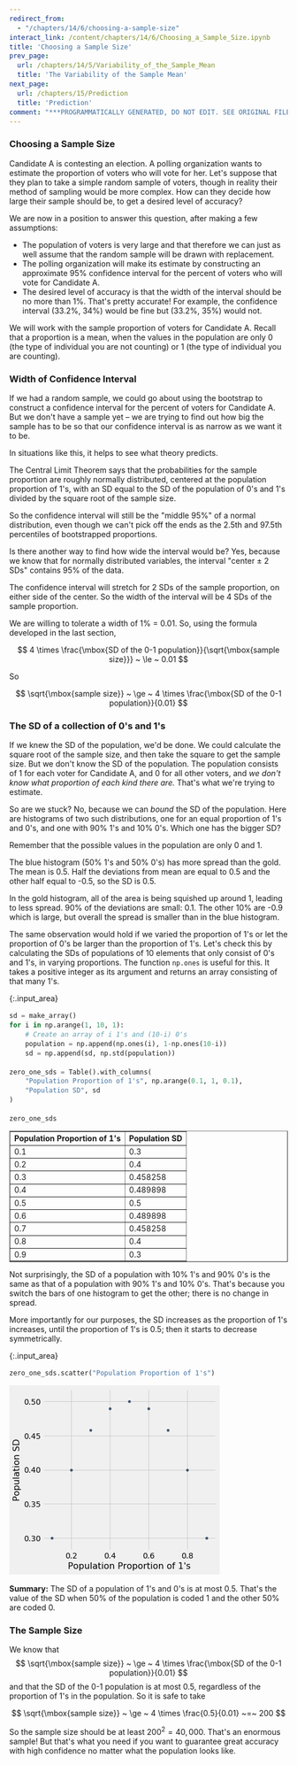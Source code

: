 ```yaml
---
redirect_from:
  - "/chapters/14/6/choosing-a-sample-size"
interact_link: /content/chapters/14/6/Choosing_a_Sample_Size.ipynb
title: 'Choosing a Sample Size'
prev_page:
  url: /chapters/14/5/Variability_of_the_Sample_Mean
  title: 'The Variability of the Sample Mean'
next_page:
  url: /chapters/15/Prediction
  title: 'Prediction'
comment: "***PROGRAMMATICALLY GENERATED, DO NOT EDIT. SEE ORIGINAL FILES IN /content***"
---
```


### Choosing a Sample Size
Candidate A is contesting an election. A polling organization wants to estimate the proportion of voters who will vote for her. Let's suppose that they plan to take a simple random sample of voters, though in reality their method of sampling would be more complex. How can they decide how large their sample should be, to get a desired level of accuracy?

We are now in a position to answer this question, after making a few assumptions:
- The population of voters is very large and that therefore we can just as well assume that the random sample will be drawn with replacement.
- The polling organization will make its estimate by constructing an approximate 95% confidence interval for the percent of voters who will vote for Candidate A.
- The desired level of accuracy is that the width of the interval should be no more than 1%. That's pretty accurate! For example, the confidence interval (33.2%, 34%) would be fine but (33.2%, 35%) would not.

We will work with the sample proportion of voters for Candidate A. Recall that a proportion is a mean, when the values in the population are only 0 (the type of individual you are not counting) or 1 (the type of individual you are counting).

### Width of Confidence Interval
If we had a random sample, we could go about using the bootstrap to construct a confidence interval for the percent of voters for Candidate A. But we don't have a sample yet – we are trying to find out how big the sample has to be so that our confidence interval is as narrow as we want it to be.

In situations like this, it helps to see what theory predicts.

The Central Limit Theorem says that the probabilities for the sample proportion are roughly normally distributed, centered at the population proportion of 1's, with an SD equal to the SD of the population of 0's and 1's divided by the square root of the sample size.

So the confidence interval will still be the "middle 95%" of a normal distribution, even though we can't pick off the ends as the 2.5th and 97.5th percentiles of bootstrapped proportions. 

Is there another way to find how wide the interval would be? Yes, because we know that for normally distributed variables, the interval "center $\pm$ 2 SDs" contains 95% of the data.

The confidence interval will stretch for 2 SDs of the sample proportion, on either side of the center. So the width of the interval will be 4 SDs of the sample proportion.

We are willing to tolerate a width of 1% = 0.01. So, using the formula developed in the last section, 

$$
4 \times \frac{\mbox{SD of the 0-1 population}}{\sqrt{\mbox{sample size}}}
~ \le ~ 0.01
$$

So

$$
\sqrt{\mbox{sample size}} ~ \ge ~ 4 \times \frac{\mbox{SD of the 0-1 population}}{0.01}
$$

### The SD of a collection of 0's and 1's
If we knew the SD of the population, we'd be done. We could calculate the square root of the sample size, and then take the square to get the sample size. But we don't know the SD of the population. The population consists of 1 for each voter for Candidate A, and 0 for all other voters, and *we don't know what proportion of each kind there are.* That's what we're trying to estimate.

So are we stuck? No, because we can *bound* the SD of the population. Here are histograms of two such distributions, one for an equal proportion of 1's and 0's, and one with 90% 1's and 10% 0's. Which one has the bigger SD? 

Remember that the possible values in the population are only 0 and 1.

The blue histogram (50% 1's and 50% 0's) has more spread than the gold. The mean is 0.5. Half the deviations from mean are equal to 0.5 and the other half equal to -0.5, so the SD is 0.5.

In the gold histogram, all of the area is being squished up around 1, leading to less spread. 90% of the deviations are small: 0.1. The other 10% are -0.9 which is large, but overall the spread is smaller than in the blue histogram.

The same observation would hold if we varied the proportion of 1's or let the proportion of 0's be larger than the proportion of 1's. Let's check this by calculating the SDs of populations of 10 elements that only consist of 0's and 1's, in varying proportions. The function `np.ones` is useful for this. It takes a positive integer as its argument and returns an array consisting of that many 1's.



{:.input_area}
```python
sd = make_array()
for i in np.arange(1, 10, 1):
    # Create an array of i 1's and (10-i) 0's
    population = np.append(np.ones(i), 1-np.ones(10-i))
    sd = np.append(sd, np.std(population))
    
zero_one_sds = Table().with_columns(
    "Population Proportion of 1's", np.arange(0.1, 1, 0.1),
    "Population SD", sd
)

zero_one_sds
```





<div markdown="0">
<table border="1" class="dataframe">
    <thead>
        <tr>
            <th>Population Proportion of 1's</th> <th>Population SD</th>
        </tr>
    </thead>
    <tbody>
        <tr>
            <td>0.1                         </td> <td>0.3          </td>
        </tr>
        <tr>
            <td>0.2                         </td> <td>0.4          </td>
        </tr>
        <tr>
            <td>0.3                         </td> <td>0.458258     </td>
        </tr>
        <tr>
            <td>0.4                         </td> <td>0.489898     </td>
        </tr>
        <tr>
            <td>0.5                         </td> <td>0.5          </td>
        </tr>
        <tr>
            <td>0.6                         </td> <td>0.489898     </td>
        </tr>
        <tr>
            <td>0.7                         </td> <td>0.458258     </td>
        </tr>
        <tr>
            <td>0.8                         </td> <td>0.4          </td>
        </tr>
        <tr>
            <td>0.9                         </td> <td>0.3          </td>
        </tr>
    </tbody>
</table>
</div>



Not surprisingly, the SD of a population with 10% 1's and 90% 0's is the same as that of a population with 90% 1's and 10% 0's. That's because you switch the bars of one histogram to get the other; there is no change in spread.

More importantly for our purposes, the SD increases as the proportion of 1's increases, until the proportion of 1's is 0.5; then it starts to decrease symmetrically.



{:.input_area}
```python
zero_one_sds.scatter("Population Proportion of 1's")
```



![png](../../../images/chapters/14/6/Choosing_a_Sample_Size_6_0.png)


**Summary:** The SD of a population of 1's and 0's is at most 0.5. That's the value of the SD when 50% of the population is coded 1 and the other 50% are coded 0.

### The Sample Size
We know that 
$$
\sqrt{\mbox{sample size}} ~ \ge ~ 4 \times \frac{\mbox{SD of the 0-1 population}}{0.01}
$$
and that the SD of the 0-1 population is at most 0.5, regardless of the proportion of 1's in the population. So it is safe to take

$$
\sqrt{\mbox{sample size}} ~ \ge ~ 4 \times \frac{0.5}{0.01} ~=~ 200
$$

So the sample size should be at least $200^2 = 40,000$. That's an enormous sample! But that's what you need if you want to guarantee great accuracy with high confidence no matter what the population looks like.
